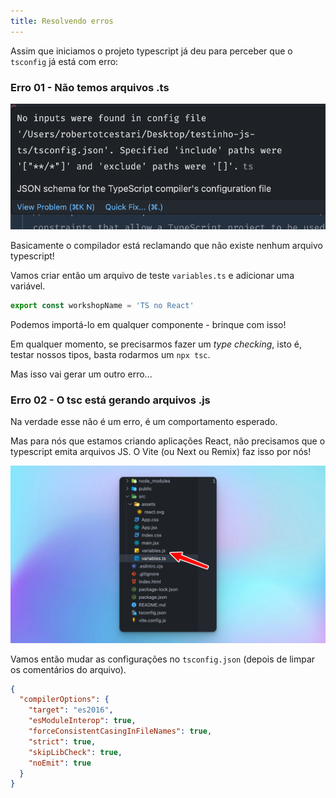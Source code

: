 ```yaml
---
title: Resolvendo erros
---
```


Assim que iniciamos o projeto typescript já deu para perceber que o `tsconfig` já está com erro:

### Erro 01 - Não temos arquivos .ts

![erro](../../../assets/images/tsconfig-error.png)

Basicamente o compilador está reclamando que não existe nenhum arquivo typescript!

Vamos criar então um arquivo de teste `variables.ts` e adicionar uma variável.

```typescript title="src/variables.ts"
export const workshopName = 'TS no React'
```

Podemos importá-lo em qualquer componente - brinque com isso!

Em qualquer momento, se precisarmos fazer um *type checking*, isto é, testar nossos tipos, basta rodarmos um `npx tsc`.

Mas isso vai gerar um outro erro...

### Erro 02 - O tsc está gerando arquivos .js

Na verdade esse não é um erro, é um comportamento esperado.

Mas para nós que estamos criando aplicações React, não precisamos que o typescript emita arquivos JS. O Vite (ou Next ou Remix) faz isso por nós!

![erro](../../../assets/images/tsconfig-error1.png)

Vamos então mudar as configurações no `tsconfig.json` (depois de limpar os comentários do arquivo).

```json ins={8}
{
  "compilerOptions": {
    "target": "es2016",
    "esModuleInterop": true,
    "forceConsistentCasingInFileNames": true,
    "strict": true,
    "skipLibCheck": true,
    "noEmit": true
  }
}
```
